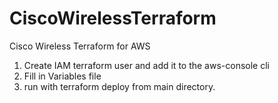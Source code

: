 # CiscoWirelessTerraform
Cisco Wireless Terraform for AWS
1. Create IAM terraform user and add it to the aws-console cli
2. Fill in Variables file
3. run with terraform deploy from main directory.
